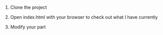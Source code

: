 1. Clone the project

2. Open index.html with your browser to check out what I have currently

3. Modify your part
